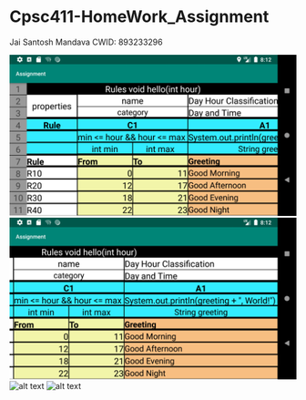 # Cpsc411-HomeWork_Assignment
Jai Santosh Mandava
CWID: 893233296

![alt text](https://github.com/santosh6995/Cpsc411-HomeWork_Assignment/blob/master/Screenshot_1570417959.png)
![alt text](https://github.com/santosh6995/Cpsc411-HomeWork_Assignment/blob/master/Screenshot_1570417963.png)
![alt text](http://url/to/img.png)
![alt text](http://url/to/img.png)
